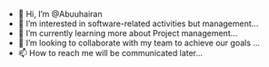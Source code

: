 - 👋 Hi, I’m @Abuuhairan
- 👀 I’m interested in software-related activities but management...
- 🌱 I’m currently learning more about Project management...
- 💞️ I’m looking to collaborate with my team to achieve our goals ...
- 📫 How to reach me will be communicated later...

<!---
Abuuhairan/Abuuhairan is a ✨ special ✨ repository because its `README.md` (this file) appears on your GitHub profile.
You can click the Preview link to take a look at your changes.
--->
